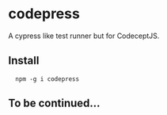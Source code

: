 # codepress

A cypress like test runner but for CodeceptJS.

## Install

```
  npm -g i codepress
```

## To be continued...